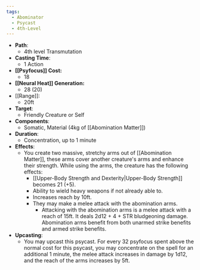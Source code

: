 ```yaml
---
tags:
  - Abominator
  - Psycast
  - 4th-Level
---
```

- **Path**:
	- 4th level Transmutation
- **Casting Time**:
	- 1 Action
- **[[Psyfocus]] Cost:**
	- 18
- **[[Neural Heat]] Generation:**
	- 28 (20)
- [[Range]]:
	- 20ft
- **Target**:
	- Friendly Creature or Self
- **Components**:
	- Somatic, Material (4kg of [[Abomination Matter]])
- **Duration**:
	- Concentration, up to 1 minute
- **Effects**:
	- You create two massive, stretchy arms out of [[Abomination Matter]], these arms cover another creature's arms and enhance their strength. While using the arms, the creature has the following effects:
		- [[Upper-Body Strength and Dexterity|Upper-Body Strength]] becomes 21 (+5).
		- Ability to wield heavy weapons if not already able to.
		- Increases reach by 10ft.
		- They may make a melee attack with the abomination arms.
			- Attacking with the abomination arms is a melee attack with a reach of 15ft. It deals 2d12 + 4 + STR bludgeoning damage. Abomination arms benefit from both unarmed strike benefits and armed strike benefits. 
- **Upcasting**:
	- You may upcast this psycast. For every 32 psyfocus spent above the normal cost for this psycast, you may concentrate on the spell for an additional 1 minute, the melee attack increases in damage by 1d12, and the reach of the arms increases by 5ft.
